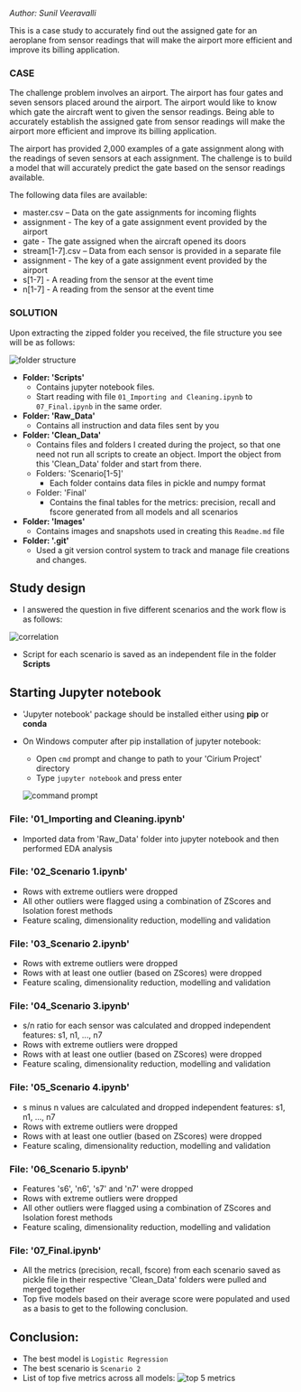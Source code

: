 
*Author: Sunil Veeravalli* 

This is a case study to accurately find out the assigned gate for an aeroplane from sensor readings that will make the airport more efficient and improve its billing application.

### CASE
The challenge problem involves an airport.  The airport has four gates and seven sensors placed around the airport.  The airport would like to know which gate the aircraft went to given the sensor readings.  Being able to accurately establish the assigned gate from sensor readings will make the airport more efficient and improve its billing application.  

The airport has provided 2,000 examples of a gate assignment along with the readings of seven sensors at each assignment.  The challenge is to build a model that will accurately predict the gate based on the sensor readings available. 

The following data files are available:
* master.csv – Data on the gate assignments for incoming flights
* assignment - The key of a gate assignment event provided by the airport
* gate - The gate assigned when the aircraft opened its doors
* stream[1-7].csv – Data from each sensor is provided in a separate file
* assignment - The key of a gate assignment event provided by the airport
* s[1-7] - A reading from the sensor at the event time
* n[1-7] - A reading from the sensor at the event time

### SOLUTION
Upon extracting the zipped folder you received, the file structure you see will be as follows:

![folder structure](Images/folder%20structure.JPG)

* **Folder: 'Scripts'**
    * Contains jupyter notebook files. 
    * Start reading with file `01_Importing and Cleaning.ipynb` to `07_Final.ipynb` in the same order.
* **Folder: 'Raw_Data'**
    * Contains all instruction and data files sent by you
* **Folder: 'Clean_Data'**
    * Contains files and folders I created during the project, so that one need not run all scripts to create an object. Import the object from this 'Clean_Data' folder and start from there.
    * Folders: 'Scenario[1-5]'
        * Each folder contains data files in pickle and numpy format
    * Folder: 'Final'
        * Contains the final tables for the metrics: precision, recall and fscore generated from all models and all scenarios
* **Folder: 'Images'**
    * Contains images and snapshots used in creating this `Readme.md` file
* **Folder: '.git'**
    * Used a git version control system to track and manage file creations and changes.

## Study design
* I answered the question in five different scenarios and the work flow is as follows:  

![correlation](Images/pipeline.png)
* Script for each scenario is saved as an independent file in the folder **Scripts**

## Starting Jupyter notebook
* 'Jupyter notebook' package should be installed either using **pip** or **conda**
* On Windows computer after pip installation of jupyter notebook:
    * Open `cmd` prompt and change to path to your 'Cirium Project' directory
    * Type `jupyter notebook` and press enter
    
    ![command prompt](Images/command%20prompt.png)

### File: '01_Importing and Cleaning.ipynb'
* Imported data from 'Raw_Data' folder into jupyter notebook and then performed EDA analysis

### File: '02_Scenario 1.ipynb'
* Rows with extreme outliers were dropped
* All other outliers were flagged using a combination of ZScores and Isolation forest methods
* Feature scaling, dimensionality reduction, modelling and validation

### File: '03_Scenario 2.ipynb'
* Rows with extreme outliers were dropped
* Rows with at least one outlier (based on ZScores) were dropped
* Feature scaling, dimensionality reduction, modelling and validation

### File: '04_Scenario 3.ipynb'
* s/n ratio for each sensor was calculated and dropped independent features: s1, n1, ..., n7
* Rows with extreme outliers were dropped
* Rows with at least one outlier (based on ZScores) were dropped
* Feature scaling, dimensionality reduction, modelling and validation

### File: '05_Scenario 4.ipynb'
* s minus n values are calculated and dropped independent features: s1, n1, ..., n7
* Rows with extreme outliers were dropped
* Rows with at least one outlier (based on ZScores) were dropped
* Feature scaling, dimensionality reduction, modelling and validation

### File: '06_Scenario 5.ipynb'
* Features 's6', 'n6', 's7' and 'n7' were dropped
* Rows with extreme outliers were dropped
* All other outliers were flagged using a combination of ZScores and Isolation forest methods
* Feature scaling, dimensionality reduction, modelling and validation

### File: '07_Final.ipynb'
* All the metrics (precision, recall, fscore) from each scenario saved as pickle file in their respective 'Clean_Data' folders were pulled and merged together
* Top five models based on their average score were populated and used as a basis to get to the following conclusion.

## Conclusion:
* The best model is `Logistic Regression`
* The best scenario is `Scenario 2`
* List of top five metrics across all models:
![top 5 metrics](Images/top%205%20metrics.png)








